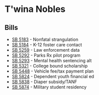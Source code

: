 # T'wina Nobles
## Bills
* [SB 5183](bill/2021-22/sb/5183/) - Nonfatal strangulation
* [SB 5184](bill/2021-22/sb/5184/) - K-12 foster care contact
* [SB 5259](bill/2021-22/sb/5259/) - Law enforcement data
* [SB 5292](bill/2021-22/sb/5292/) - Parks Rx pilot program
* [SB 5293](bill/2021-22/sb/5293/) - Mental health sentencing alt
* [SB 5321](bill/2021-22/sb/5321/) - College bound scholarship
* [SB 5448](bill/2021-22/sb/5448/) - Vehicle fee/tax payment plan
* [SB 5824](bill/2021-22/sb/5824/) - Dependent youth financial ed
* [SB 5838](bill/2021-22/sb/5838/) - Diaper subsidy/TANF
* [SB 5874](bill/2021-22/sb/5874/) - Military student residency
